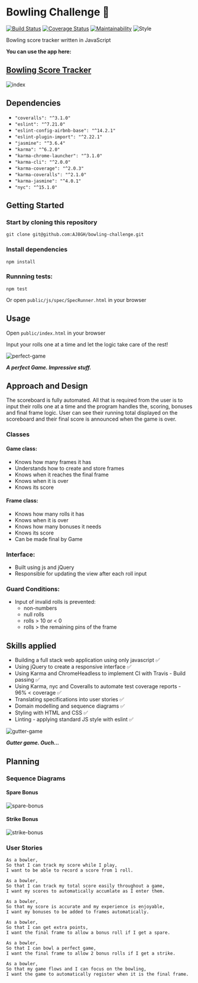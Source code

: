Bowling Challenge 🎳
====================

[![Build Status](https://travis-ci.com/AJ8GH/bowling-challenge.svg?branch=master)](https://travis-ci.com/AJ8GH/bowling-challenge) [![Coverage Status](https://coveralls.io/repos/github/AJ8GH/bowling-challenge/badge.svg?branch=master)](https://coveralls.io/github/AJ8GH/bowling-challenge?branch=master) [![Maintainability](https://api.codeclimate.com/v1/badges/a4fa6060a3a3e9fe32ef/maintainability)](https://codeclimate.com/github/AJ8GH/bowling-challenge/maintainability) ![Style](https://img.shields.io/badge/code_style-standard-brightgreen.svg)

Bowling score tracker written in JavaScript

**You can use the app here:**

[Bowling Score Tracker](https://bowling-score-tracker.surge.sh/)
--------------------------------------------------------

![index](public/images/index.png)

## Dependencies
- `"coveralls": "^3.1.0"`
- `"eslint": "^7.21.0"`
- `"eslint-config-airbnb-base": "^14.2.1"`
- `"eslint-plugin-import": "^2.22.1"`
- `"jasmine": "^3.6.4"`
- `"karma": "^6.2.0"`
- `"karma-chrome-launcher": "^3.1.0"`
- `"karma-cli": "^2.0.0"`
- `"karma-coverage": "^2.0.3"`
- `"karma-coveralls": "^2.1.0"`
- `"karma-jasmine": "^4.0.1"`
- `"nyc": "^15.1.0"`

## Getting Started

### Start by cloning this repository

```shell
git clone git@github.com:AJ8GH/bowling-challenge.git
```

### Install dependencies

```shell
npm install
```

### Runnning tests:

```shell
npm test
```

Or open `public/js/spec/SpecRunner.html` in your browser

## Usage

Open `public/index.html` in your browser

Input your rolls one at a time and let the logic take care of the rest!

![perfect-game](public/images/perfect-game.gif)

***A perfect Game. Impressive stuff.***

## Approach and Design

The scoreboard is fully automated. All that is required from the user is to input their rolls one at a time and the program handles the, scoring, bonuses and final frame logic. User can see their running total displayed on the scoreboard and their final score is announced when the game is over.

### Classes

#### Game class:
- Knows how many frames it has
- Understands how to create and store frames
- Knows when it reaches the final frame
- Knows when it is over
- Knows its score

#### Frame class:
- Knows how many rolls it has
- Knows when it is over
- Knows how many bonuses it needs
- Knows its score
- Can be made final by Game

### Interface:
- Built using js and jQuery
- Responsible for updating the view after each roll input

### Guard Conditions:
- Input of invalid rolls is prevented:
  - non-numbers
  - null rolls
  - rolls > 10 or < 0
  - rolls > the remaining pins of the frame

## Skills applied

- Building a full stack web application using only javascript ✅
- Using jQuery to create a responsive interface ✅
- Using Karma and ChromeHeadless to implement CI with Travis - Build passing ✅
- Using Karma, nyc and Coveralls to automate test coverage reports - 96% < coverage ✅
- Translating specifications into user stories ✅
- Domain modelling and sequence diagrams ✅
- Styling with HTML and CSS ✅
- Linting - applying standard JS style with eslint ✅

![gutter-game](public/images/gutter-game.gif)

***Gutter game. Ouch...***

## Planning

### Sequence Diagrams

#### Spare Bonus

![spare-bonus](public/images/spare-bonus.png)

#### Strike Bonus

![strike-bonus](public/images/strike-bonus.png)

### User Stories
```
As a bowler,
So that I can track my score while I play,
I want to be able to record a score from 1 roll.

As a bowler,
So that I can track my total score easily throughout a game,
I want my scores to automatically accumlate as I enter them.

As a bowler,
So that my score is accurate and my experience is enjoyable,
I want my bonuses to be added to frames automatically.

As a bowler,
So that I can get extra points,
I want the final frame to allow a bonus roll if I get a spare.

As a bowler,
So that I can bowl a perfect game,
I want the final frame to allow 2 bonus rolls if I get a strike.

As a bowler,
So that my game flows and I can focus on the bowling,
I want the game to automatically register when it is the final frame.
```
